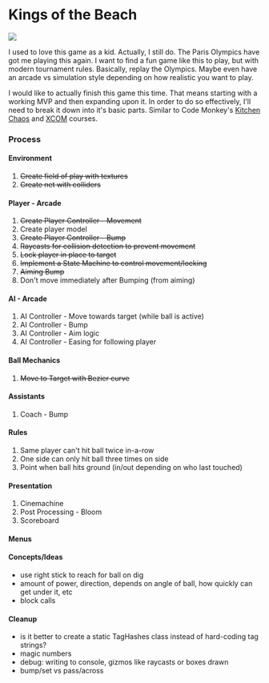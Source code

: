 # Kings of the Beach
 
<img src="https://thumbnails.libretro.com/Nintendo%20-%20Nintendo%20Entertainment%20System/Named_Boxarts/Kings%20of%20the%20Beach%20-%20Professional%20Beach%20Volleyball%20%28USA%29.png" />

I used to love this game as a kid. Actually, I still do. The Paris Olympics have got me playing this again. I want to find a fun game like this to play, but with modern tournament rules. Basically, replay the Olympics. Maybe even have an arcade vs simulation style depending on how realistic you want to play.

I would like to actually finish this game this time. That means starting with a working MVP and then expanding upon it. In order to do so effectively, I'll need to break it down into it's basic parts. Similar to Code Monkey's [Kitchen Chaos](https://youtu.be/AmGSEH7QcDg) and [XCOM](https://www.gamedev.tv/dashboard/courses/26) courses.

### Process

#### Environment
1. ~~Create field of play with textures~~
2. ~~Create net with colliders~~

#### Player - Arcade
1. ~~Create Player Controller - Movement~~
2. Create player model
3. ~~Create Player Controller - Bump~~
4. ~~Raycasts for collision detection to prevent movement~~
5. ~~Lock player in place to target~~
6. ~~Implement a State Machine to control movement/locking~~
7. ~~Aiming Bump~~
8. Don't move immediately after Bumping (from aiming)

#### AI - Arcade
1. AI Controller - Move towards target (while ball is active)
2. AI Controller - Bump
3. AI Controller - Aim logic
4. AI Controller - Easing for following player

#### Ball Mechanics
1. ~~Move to Target with Bezier curve~~

#### Assistants
1. Coach - Bump

#### Rules
1. Same player can't hit ball twice in-a-row
2. One side can only hit ball three times on side
3. Point when ball hits ground (in/out depending on who last touched)

#### Presentation
1. Cinemachine
2. Post Processing - Bloom
3. Scoreboard

#### Menus

#### Concepts/Ideas
- use right stick to reach for ball on dig
- amount of power, direction, depends on angle of ball, how quickly can get under it, etc
- block calls

#### Cleanup
- is it better to create a static TagHashes class instead of hard-coding tag strings?
- magic numbers
- debug: writing to console, gizmos like raycasts or boxes drawn
- bump/set vs pass/across